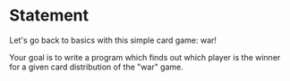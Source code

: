 # Statement

Let's go back to basics with this simple card game: war!

Your goal is to write a program which finds out which player is the winner for a given card distribution of the "war" game.